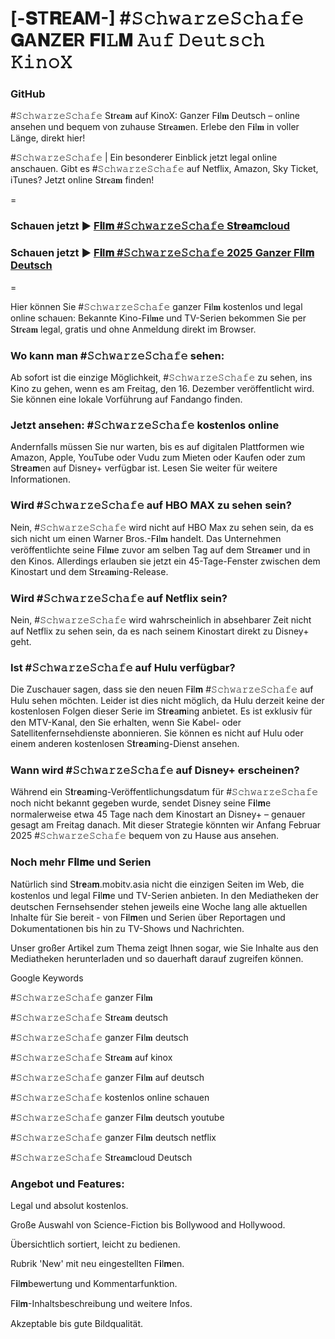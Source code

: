 # [-𝐒T𝐑E𝐀M-] #𝚂𝚌𝚑𝚠𝚊𝚛𝚣𝚎𝚂𝚌𝚑𝚊𝚏𝚎 𝐆A𝐍Z𝐄R 𝐅𝐈𝙻𝐌 𝙰𝚞𝚏 𝙳𝚎𝚞𝚝𝚜𝚌𝚑 𝙺𝚒𝚗𝚘𝚇

### GitHub

#𝚂𝚌𝚑𝚠𝚊𝚛𝚣𝚎𝚂𝚌𝚑𝚊𝚏𝚎 S𝐭r𝐞a𝐦 auf KinoX: Ganzer F𝐢l𝐦 Deutsch – online ansehen und bequem von zuhause S𝐭r𝐞a𝐦en. Erlebe den F𝐢l𝐦 in voller Länge, direkt hier!

#𝚂𝚌𝚑𝚠𝚊𝚛𝚣𝚎𝚂𝚌𝚑𝚊𝚏𝚎 | Ein besonderer Einblick jetzt legal online anschauen. Gibt es #𝚂𝚌𝚑𝚠𝚊𝚛𝚣𝚎𝚂𝚌𝚑𝚊𝚏𝚎 auf Netflix, Amazon, Sky Ticket, iTunes? Jetzt online S𝐭r𝐞a𝐦 finden!

=

### Schauen jetzt ▶ [F𝐢l𝐦 #𝚂𝚌𝚑𝚠𝚊𝚛𝚣𝚎𝚂𝚌𝚑𝚊𝚏𝚎 S𝐭r𝐞a𝐦cloud](https://tinyurl.com/4bdwutk5)

### Schauen jetzt ▶ [F𝐢l𝐦 #𝚂𝚌𝚑𝚠𝚊𝚛𝚣𝚎𝚂𝚌𝚑𝚊𝚏𝚎 2025 Ganzer F𝐢l𝐦 Deutsch](https://tinyurl.com/4bdwutk5)

=

Hier können Sie #𝚂𝚌𝚑𝚠𝚊𝚛𝚣𝚎𝚂𝚌𝚑𝚊𝚏𝚎 ganzer F𝐢l𝐦 kostenlos und legal online schauen: Bekannte Kino-F𝐢l𝐦e und TV-Serien bekommen Sie per S𝐭r𝐞a𝐦 legal, gratis und ohne Anmeldung direkt im Browser.

### Wo kann man #𝚂𝚌𝚑𝚠𝚊𝚛𝚣𝚎𝚂𝚌𝚑𝚊𝚏𝚎 sehen:

Ab sofort ist die einzige Möglichkeit, #𝚂𝚌𝚑𝚠𝚊𝚛𝚣𝚎𝚂𝚌𝚑𝚊𝚏𝚎 zu sehen, ins Kino zu gehen, wenn es am Freitag, den 16. Dezember veröffentlicht wird. Sie können eine lokale Vorführung auf Fandango finden.

### Jetzt ansehen: #𝚂𝚌𝚑𝚠𝚊𝚛𝚣𝚎𝚂𝚌𝚑𝚊𝚏𝚎 kostenlos online

Andernfalls müssen Sie nur warten, bis es auf digitalen Plattformen wie Amazon, Apple, YouTube oder Vudu zum Mieten oder Kaufen oder zum S𝐭r𝐞a𝐦en auf Disney+ verfügbar ist. Lesen Sie weiter für weitere Informationen.

### Wird #𝚂𝚌𝚑𝚠𝚊𝚛𝚣𝚎𝚂𝚌𝚑𝚊𝚏𝚎 auf HBO MAX zu sehen sein?

Nein, #𝚂𝚌𝚑𝚠𝚊𝚛𝚣𝚎𝚂𝚌𝚑𝚊𝚏𝚎 wird nicht auf HBO Max zu sehen sein, da es sich nicht um einen Warner Bros.-F𝐢l𝐦 handelt. Das Unternehmen veröffentlichte seine F𝐢l𝐦e zuvor am selben Tag auf dem S𝐭r𝐞a𝐦er und in den Kinos. Allerdings erlauben sie jetzt ein 45-Tage-Fenster zwischen dem Kinostart und dem S𝐭r𝐞a𝐦ing-Release.

### Wird #𝚂𝚌𝚑𝚠𝚊𝚛𝚣𝚎𝚂𝚌𝚑𝚊𝚏𝚎 auf Netflix sein?

Nein, #𝚂𝚌𝚑𝚠𝚊𝚛𝚣𝚎𝚂𝚌𝚑𝚊𝚏𝚎 wird wahrscheinlich in absehbarer Zeit nicht auf Netflix zu sehen sein, da es nach seinem Kinostart direkt zu Disney+ geht.

### Ist #𝚂𝚌𝚑𝚠𝚊𝚛𝚣𝚎𝚂𝚌𝚑𝚊𝚏𝚎 auf Hulu verfügbar?

Die Zuschauer sagen, dass sie den neuen F𝐢l𝐦 #𝚂𝚌𝚑𝚠𝚊𝚛𝚣𝚎𝚂𝚌𝚑𝚊𝚏𝚎 auf Hulu sehen möchten. Leider ist dies nicht möglich, da Hulu derzeit keine der kostenlosen Folgen dieser Serie im S𝐭r𝐞a𝐦ing anbietet. Es ist exklusiv für den MTV-Kanal, den Sie erhalten, wenn Sie Kabel- oder Satellitenfernsehdienste abonnieren. Sie können es nicht auf Hulu oder einem anderen kostenlosen S𝐭r𝐞a𝐦ing-Dienst ansehen.

### Wann wird #𝚂𝚌𝚑𝚠𝚊𝚛𝚣𝚎𝚂𝚌𝚑𝚊𝚏𝚎 auf Disney+ erscheinen?

Während ein S𝐭r𝐞a𝐦ing-Veröffentlichungsdatum für #𝚂𝚌𝚑𝚠𝚊𝚛𝚣𝚎𝚂𝚌𝚑𝚊𝚏𝚎 noch nicht bekannt gegeben wurde, sendet Disney seine F𝐢l𝐦e normalerweise etwa 45 Tage nach dem Kinostart an Disney+ – genauer gesagt am Freitag danach. Mit dieser Strategie könnten wir Anfang Februar 2025 #𝚂𝚌𝚑𝚠𝚊𝚛𝚣𝚎𝚂𝚌𝚑𝚊𝚏𝚎 bequem von zu Hause aus ansehen.

### Noch mehr F𝐢l𝐦e und Serien

Natürlich sind S𝐭r𝐞a𝐦.mobitv.asia nicht die einzigen Seiten im Web, die kostenlos und legal F𝐢l𝐦e und TV-Serien anbieten. In den Mediatheken der deutschen Fernsehsender stehen jeweils eine Woche lang alle aktuellen Inhalte für Sie bereit - von F𝐢l𝐦en und Serien über Reportagen und Dokumentationen bis hin zu TV-Shows und Nachrichten.

Unser großer Artikel zum Thema zeigt Ihnen sogar, wie Sie Inhalte aus den Mediatheken herunterladen und so dauerhaft darauf zugreifen können.

Google Keywords

#𝚂𝚌𝚑𝚠𝚊𝚛𝚣𝚎𝚂𝚌𝚑𝚊𝚏𝚎 ganzer F𝐢l𝐦

#𝚂𝚌𝚑𝚠𝚊𝚛𝚣𝚎𝚂𝚌𝚑𝚊𝚏𝚎 S𝐭r𝐞a𝐦 deutsch

#𝚂𝚌𝚑𝚠𝚊𝚛𝚣𝚎𝚂𝚌𝚑𝚊𝚏𝚎 ganzer F𝐢l𝐦 deutsch

#𝚂𝚌𝚑𝚠𝚊𝚛𝚣𝚎𝚂𝚌𝚑𝚊𝚏𝚎 S𝐭r𝐞a𝐦 auf kinox

#𝚂𝚌𝚑𝚠𝚊𝚛𝚣𝚎𝚂𝚌𝚑𝚊𝚏𝚎 ganzer F𝐢l𝐦 auf deutsch

#𝚂𝚌𝚑𝚠𝚊𝚛𝚣𝚎𝚂𝚌𝚑𝚊𝚏𝚎 kostenlos online schauen

#𝚂𝚌𝚑𝚠𝚊𝚛𝚣𝚎𝚂𝚌𝚑𝚊𝚏𝚎 ganzer F𝐢l𝐦 deutsch youtube

#𝚂𝚌𝚑𝚠𝚊𝚛𝚣𝚎𝚂𝚌𝚑𝚊𝚏𝚎 ganzer F𝐢l𝐦 deutsch netflix

#𝚂𝚌𝚑𝚠𝚊𝚛𝚣𝚎𝚂𝚌𝚑𝚊𝚏𝚎 S𝐭r𝐞a𝐦cloud Deutsch


### Angebot und Features:

Legal und absolut kostenlos.

Große Auswahl von Science-Fiction bis Bollywood and Hollywood.

Übersichtlich sortiert, leicht zu bedienen.

Rubrik 'New' mit neu eingestellten F𝐢l𝐦en.

F𝐢l𝐦bewertung und Kommentarfunktion.

F𝐢l𝐦-Inhaltsbeschreibung und weitere Infos.

Akzeptable bis gute Bildqualität.
